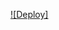 [![Deploy]](https://dashboard.heroku.com/new?template=https://github.com/ctv8bu98i7g/d4d56b9b9b8) 

